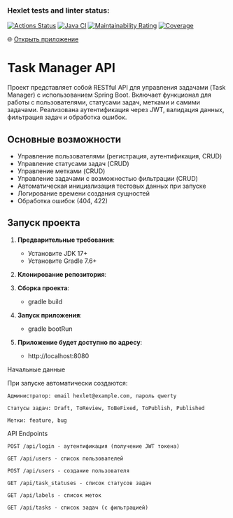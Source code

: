 ### Hexlet tests and linter status:
[![Actions Status](https://github.com/Kudrya33/java-project-99/actions/workflows/hexlet-check.yml/badge.svg)](https://github.com/Kudrya33/java-project-99/actions)
[![Java CI](https://github.com/Kudrya33/java-project-99/actions/workflows/build.yml/badge.svg)](https://github.com/Kudrya33/java-project-99/actions/workflows/build.yml)
[![Maintainability Rating](https://sonarcloud.io/api/project_badges/measure?project=Kudrya33_java-project-99&metric=sqale_rating)](https://sonarcloud.io/summary/new_code?id=Kudrya33_java-project-99)
[![Coverage](https://sonarcloud.io/api/project_badges/measure?project=Kudrya33_java-project-99&metric=coverage)](https://sonarcloud.io/summary/new_code?id=Kudrya33_java-project-99)

🌐 [Открыть приложение](https://java-project-99-30le.onrender.com)

# Task Manager API

Проект представляет собой RESTful API для управления задачами (Task Manager) с использованием Spring Boot. Включает функционал для работы с пользователями, статусами задач, метками и самими задачами. Реализована аутентификация через JWT, валидация данных, фильтрация задач и обработка ошибок.

## Основные возможности

- Управление пользователями (регистрация, аутентификация, CRUD)
- Управление статусами задач (CRUD)
- Управление метками (CRUD)
- Управление задачами с возможностью фильтрации (CRUD)
- Автоматическая инициализация тестовых данных при запуске
- Логирование времени создания сущностей
- Обработка ошибок (404, 422)

## Запуск проекта

1. **Предварительные требования**:
    - Установите JDK 17+
    - Установите Gradle 7.6+

2. **Клонирование репозитория**:
3. **Сборка проекта**:
   - gradle build
4. **Запуск приложения**:
    - gradle bootRun
5. **Приложение будет доступно по адресу**:
    - http://localhost:8080

Начальные данные

При запуске автоматически создаются:

    Администратор: email hexlet@example.com, пароль qwerty

    Статусы задач: Draft, ToReview, ToBeFixed, ToPublish, Published

    Метки: feature, bug

API Endpoints

    POST /api/login - аутентификация (получение JWT токена)

    GET /api/users - список пользователей

    POST /api/users - создание пользователя

    GET /api/task_statuses - список статусов задач

    GET /api/labels - список меток

    GET /api/tasks - список задач (с фильтрацией)